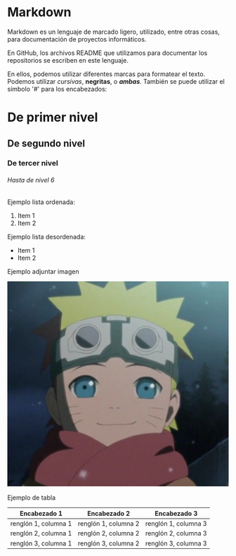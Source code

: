 # Markdown

Markdown es un lenguaje de marcado ligero, utilizado, entre otras cosas, para documentación de proyectos informáticos.

En GitHub, los archivos README que utilizamos para documentar los repositorios se escriben en este lenguaje.

En ellos, podemos utilizar diferentes marcas para formatear el texto. Podemos utilizar *cursivas*, **negritas**, o ***ambas***. También se puede utilizar el símbolo '#' para los encabezados:

# De primer nivel
## De segundo nivel
### De tercer nivel
###### Hasta de nivel 6

Ejemplo lista ordenada:
1. Item 1
2. Item 2

Ejemplo lista desordenada:
* Item 1
* Item 2

Ejemplo adjuntar imagen

![Imagen](imagenes/prueba.png)

Ejemplo de tabla

| Encabezado 1 | Encabezado 2 | Encabezado 3 |
| --------- | --------- | --------- |
| renglón 1, columna 1 | renglón 1, columna 2 | renglón 1, columna 3|
| renglón 2, columna 1 | renglón 2, columna 2 | renglón 2, columna 3|
| renglón 3, columna 1 | renglón 3, columna 2 | renglón 3, columna 3|
